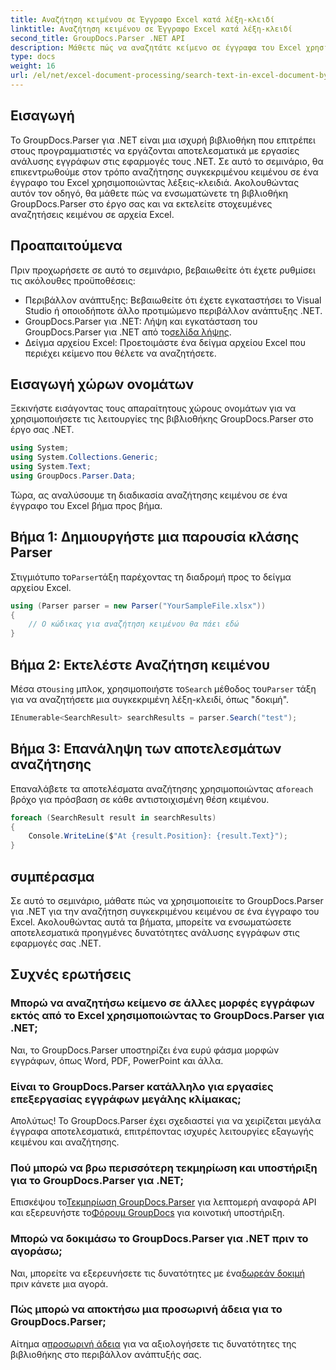 ```yaml
---
title: Αναζήτηση κειμένου σε Έγγραφο Excel κατά λέξη-κλειδί
linktitle: Αναζήτηση κειμένου σε Έγγραφο Excel κατά λέξη-κλειδί
second_title: GroupDocs.Parser .NET API
description: Μάθετε πώς να αναζητάτε κείμενο σε έγγραφα του Excel χρησιμοποιώντας το GroupDocs.Parser για .NET. Ενσωματώστε προηγμένες δυνατότητες αναζήτησης κειμένου στις εφαρμογές σας .NET.
type: docs
weight: 16
url: /el/net/excel-document-processing/search-text-in-excel-document-by-keyword/
---
```

## Εισαγωγή
Το GroupDocs.Parser για .NET είναι μια ισχυρή βιβλιοθήκη που επιτρέπει στους προγραμματιστές να εργάζονται αποτελεσματικά με εργασίες ανάλυσης εγγράφων στις εφαρμογές τους .NET. Σε αυτό το σεμινάριο, θα επικεντρωθούμε στον τρόπο αναζήτησης συγκεκριμένου κειμένου σε ένα έγγραφο του Excel χρησιμοποιώντας λέξεις-κλειδιά. Ακολουθώντας αυτόν τον οδηγό, θα μάθετε πώς να ενσωματώνετε τη βιβλιοθήκη GroupDocs.Parser στο έργο σας και να εκτελείτε στοχευμένες αναζητήσεις κειμένου σε αρχεία Excel.
## Προαπαιτούμενα
Πριν προχωρήσετε σε αυτό το σεμινάριο, βεβαιωθείτε ότι έχετε ρυθμίσει τις ακόλουθες προϋποθέσεις:
- Περιβάλλον ανάπτυξης: Βεβαιωθείτε ότι έχετε εγκαταστήσει το Visual Studio ή οποιοδήποτε άλλο προτιμώμενο περιβάλλον ανάπτυξης .NET.
-  GroupDocs.Parser για .NET: Λήψη και εγκατάσταση του GroupDocs.Parser για .NET από το[σελίδα λήψης](https://releases.groupdocs.com/parser/net/).
- Δείγμα αρχείου Excel: Προετοιμάστε ένα δείγμα αρχείου Excel που περιέχει κείμενο που θέλετε να αναζητήσετε.

## Εισαγωγή χώρων ονομάτων
Ξεκινήστε εισάγοντας τους απαραίτητους χώρους ονομάτων για να χρησιμοποιήσετε τις λειτουργίες της βιβλιοθήκης GroupDocs.Parser στο έργο σας .NET.
```csharp
using System;
using System.Collections.Generic;
using System.Text;
using GroupDocs.Parser.Data;
```

Τώρα, ας αναλύσουμε τη διαδικασία αναζήτησης κειμένου σε ένα έγγραφο του Excel βήμα προς βήμα.
## Βήμα 1: Δημιουργήστε μια παρουσία κλάσης Parser
 Στιγμιότυπο το`Parser`τάξη παρέχοντας τη διαδρομή προς το δείγμα αρχείου Excel.
```csharp
using (Parser parser = new Parser("YourSampleFile.xlsx"))
{
    // Ο κώδικας για αναζήτηση κειμένου θα πάει εδώ
}
```
## Βήμα 2: Εκτελέστε Αναζήτηση κειμένου
 Μέσα στο`using` μπλοκ, χρησιμοποιήστε το`Search` μέθοδος του`Parser` τάξη για να αναζητήσετε μια συγκεκριμένη λέξη-κλειδί, όπως "δοκιμή".
```csharp
IEnumerable<SearchResult> searchResults = parser.Search("test");
```
## Βήμα 3: Επανάληψη των αποτελεσμάτων αναζήτησης
 Επαναλάβετε τα αποτελέσματα αναζήτησης χρησιμοποιώντας α`foreach` βρόχο για πρόσβαση σε κάθε αντιστοιχισμένη θέση κειμένου.
```csharp
foreach (SearchResult result in searchResults)
{
    Console.WriteLine($"At {result.Position}: {result.Text}");
}
```

## συμπέρασμα
Σε αυτό το σεμινάριο, μάθατε πώς να χρησιμοποιείτε το GroupDocs.Parser για .NET για την αναζήτηση συγκεκριμένου κειμένου σε ένα έγγραφο του Excel. Ακολουθώντας αυτά τα βήματα, μπορείτε να ενσωματώσετε αποτελεσματικά προηγμένες δυνατότητες ανάλυσης εγγράφων στις εφαρμογές σας .NET.

## Συχνές ερωτήσεις
### Μπορώ να αναζητήσω κείμενο σε άλλες μορφές εγγράφων εκτός από το Excel χρησιμοποιώντας το GroupDocs.Parser για .NET;
Ναι, το GroupDocs.Parser υποστηρίζει ένα ευρύ φάσμα μορφών εγγράφων, όπως Word, PDF, PowerPoint και άλλα.
### Είναι το GroupDocs.Parser κατάλληλο για εργασίες επεξεργασίας εγγράφων μεγάλης κλίμακας;
Απολύτως! Το GroupDocs.Parser έχει σχεδιαστεί για να χειρίζεται μεγάλα έγγραφα αποτελεσματικά, επιτρέποντας ισχυρές λειτουργίες εξαγωγής κειμένου και αναζήτησης.
### Πού μπορώ να βρω περισσότερη τεκμηρίωση και υποστήριξη για το GroupDocs.Parser για .NET;
 Επισκέψου το[Τεκμηρίωση GroupDocs.Parser](https://reference.groupdocs.com/parser/net/) για λεπτομερή αναφορά API και εξερευνήστε το[Φόρουμ GroupDocs](https://forum.groupdocs.com/c/parser/17) για κοινοτική υποστήριξη.
### Μπορώ να δοκιμάσω το GroupDocs.Parser για .NET πριν το αγοράσω;
 Ναι, μπορείτε να εξερευνήσετε τις δυνατότητες με ένα[δωρεάν δοκιμή](https://releases.groupdocs.com/) πριν κάνετε μια αγορά.
### Πώς μπορώ να αποκτήσω μια προσωρινή άδεια για το GroupDocs.Parser;
 Αίτημα α[προσωρινή άδεια](https://purchase.groupdocs.com/temporary-license/) για να αξιολογήσετε τις δυνατότητες της βιβλιοθήκης στο περιβάλλον ανάπτυξής σας.
